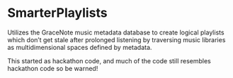 SmarterPlaylists
================

Utilizes the GraceNote music metadata database to create logical playlists which don’t get stale after prolonged listening by traversing music libraries as multidimensional spaces defined by metadata. 

This started as hackathon code, and much of the code still resembles hackathon code so be warned!
